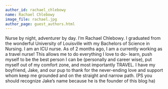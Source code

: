 ```yaml
---
author_id: rachael_chlebowy
name: Rachael Chlebowy
image_file: rachael.jpg
author_page: guest_authors.html
---
```


Nurse by night, adventurer by day. I’m Rachael Chlebowy. I graduated from the wonderful University of Louisville with my Bachelors of Science in Nursing. I am an ICU nurse. As of 2 months ago, I am a currently working as a travel nurse! This allows me to do everything I love to do- learn, push myself to be the best person I can be (personally and career wise), put myself out of my comfort zone, and most importantly TRAVEL. I have my boyfriend, Jake, and our pup to thank for the never-ending love and support whom keep me grounded and on the straight and narrow path. (PS you should recognize Jake’s name because he is the founder of this blog ha) 
